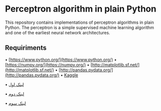 # Perceptron algorithm in plain Python
This repository contains implementations of perceptron algorithms in plain Python. 
The perceptron is a simple supervised machine learning algorithm and one of the earliest neural network architectures. 
## Requiriments
•  [https://www.python.org/](https://www.python.org/)
•  [https://numpy.org/](https://numpy.org/)
•  [http://matplotlib.sf.net/](http://matplotlib.sf.net/)
•  [http://pandas.pydata.org/](http://pandas.pydata.org/)
•  [Kaggle](https://www.kaggle.com/) 

•  [لینک اول](https://example.com)

•  [لینک دوم](https://example.com)

•  [لینک سوم](https://example.com)
